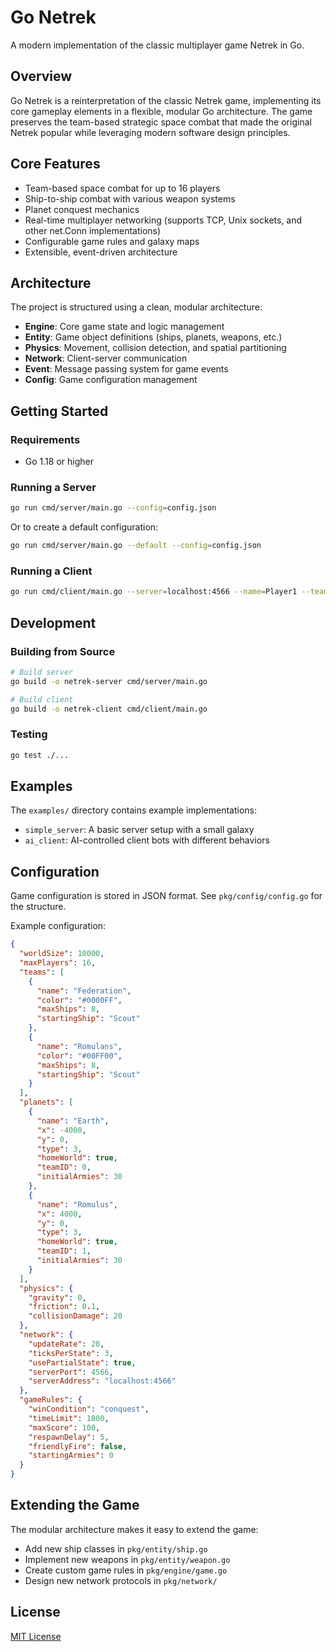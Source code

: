 # Go Netrek

A modern implementation of the classic multiplayer game Netrek in Go.

## Overview

Go Netrek is a reinterpretation of the classic Netrek game, implementing its core gameplay elements in a flexible, modular Go architecture. The game preserves the team-based strategic space combat that made the original Netrek popular while leveraging modern software design principles.

## Core Features

- Team-based space combat for up to 16 players
- Ship-to-ship combat with various weapon systems
- Planet conquest mechanics
- Real-time multiplayer networking (supports TCP, Unix sockets, and other net.Conn implementations)
- Configurable game rules and galaxy maps
- Extensible, event-driven architecture

## Architecture

The project is structured using a clean, modular architecture:

- **Engine**: Core game state and logic management
- **Entity**: Game object definitions (ships, planets, weapons, etc.)
- **Physics**: Movement, collision detection, and spatial partitioning
- **Network**: Client-server communication
- **Event**: Message passing system for game events
- **Config**: Game configuration management

## Getting Started

### Requirements

- Go 1.18 or higher

### Running a Server

```bash
go run cmd/server/main.go --config=config.json
```

Or to create a default configuration:

```bash
go run cmd/server/main.go --default --config=config.json
```

### Running a Client

```bash
go run cmd/client/main.go --server=localhost:4566 --name=Player1 --team=0
```

## Development

### Building from Source

```bash
# Build server
go build -o netrek-server cmd/server/main.go

# Build client
go build -o netrek-client cmd/client/main.go
```

### Testing

```bash
go test ./...
```

## Examples

The `examples/` directory contains example implementations:

- `simple_server`: A basic server setup with a small galaxy
- `ai_client`: AI-controlled client bots with different behaviors

## Configuration

Game configuration is stored in JSON format. See `pkg/config/config.go` for the structure.

Example configuration:

```json
{
  "worldSize": 10000,
  "maxPlayers": 16,
  "teams": [
    {
      "name": "Federation",
      "color": "#0000FF",
      "maxShips": 8,
      "startingShip": "Scout"
    },
    {
      "name": "Romulans",
      "color": "#00FF00",
      "maxShips": 8,
      "startingShip": "Scout"
    }
  ],
  "planets": [
    {
      "name": "Earth",
      "x": -4000,
      "y": 0,
      "type": 3,
      "homeWorld": true,
      "teamID": 0,
      "initialArmies": 30
    },
    {
      "name": "Romulus",
      "x": 4000,
      "y": 0,
      "type": 3,
      "homeWorld": true,
      "teamID": 1,
      "initialArmies": 30
    }
  ],
  "physics": {
    "gravity": 0,
    "friction": 0.1,
    "collisionDamage": 20
  },
  "network": {
    "updateRate": 20,
    "ticksPerState": 3,
    "usePartialState": true,
    "serverPort": 4566,
    "serverAddress": "localhost:4566"
  },
  "gameRules": {
    "winCondition": "conquest",
    "timeLimit": 1800,
    "maxScore": 100,
    "respawnDelay": 5,
    "friendlyFire": false,
    "startingArmies": 0
  }
}
```

## Extending the Game

The modular architecture makes it easy to extend the game:

- Add new ship classes in `pkg/entity/ship.go`
- Implement new weapons in `pkg/entity/weapon.go`
- Create custom game rules in `pkg/engine/game.go`
- Design new network protocols in `pkg/network/`

## License

[MIT License](LICENSE)